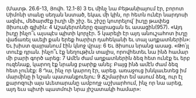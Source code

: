 (Մատթ. 26.6-13, Յովհ. 12.1-8)
3 Եւ մինչ նա Բեթանիայում էր, բորոտ Սիմոնի տանը սեղան նստած, եկաւ մի կին, որ հետն ունէր նարդոսի ազնիւ, մեծարժէք իւղի մի շիշ. եւ շիշը կոտրելով՝ իւղը թափեց Յիսուսի գլխին: 4 Աշակերտները զայրացան եւ ասացին(957). «Այդ իւղը ինչո՞ւ այսպէս պիտի կորչէր. 5 կարելի էր այդ անուշահոտ իւղը վաճառել աւելի քան երեք հարիւր դահեկանի եւ տալ աղքատներին»: Եւ խիստ զայրանում էին կնոջ վրայ: 6 Եւ Յիսուս նրանց ասաց. «Թո՛յլ տուէք դրան. ինչո՞ւ էք նեղութիւն տալիս, որովհետեւ նա ինձ համար մի բարի գործ արեց: 7 Ամէն ժամ աղքատներին ձեզ հետ ունէք եւ երբ ուզենաք, կարող էք նրանց բարիք անել: Բայց ինձ ամէն ժամ ձեզ հետ չունէք: 8 Դա, ինչ որ կարող էր, արեց. առաջուց խնկաւետեց իմ մարմինը ի նշան պատանքուելու: 9 Ճշմարիտ եմ ասում ձեզ, ուր էլ քարոզուի այս Աւետարանը ամբողջ աշխարհում, ինչ որ նա արեց, այդ եւս պիտի պատմուի նրա յիշատակի համար»:
